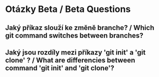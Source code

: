 # Otázky Beta / Beta Questions

## Jaký příkaz slouží ke změně branche? / Which git command switches between branches?

## Jaký jsou rozdíly mezi příkazy 'git init' a 'git clone' ? / What are differencies between command 'git init' and 'git clone'?
